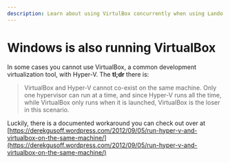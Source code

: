 ```yaml
---
description: Learn about using VirtulBox concurrently when using Lando for local development, especially on Windows.
---
```


# Windows is also running VirtualBox

In some cases you cannot use VirtualBox, a common development virtualization tool, with Hyper-V. The **tl;dr** there is:

> VirtualBox and Hyper-V cannot co-exist on the same machine. Only one hypervisor can run at a time, and since Hyper-V runs all the time, while VirtualBox only runs when it is launched, VirtualBox is the loser in this scenario.

Luckily, there is a documented workaround you can check out over at
[https://derekgusoff.wordpress.com/2012/09/05/run-hyper-v-and-virtualbox-on-the-same-machine/](https://derekgusoff.wordpress.com/2012/09/05/run-hyper-v-and-virtualbox-on-the-same-machine/)
